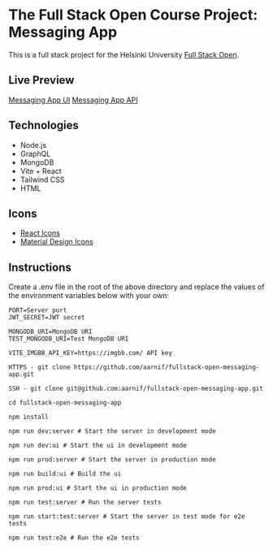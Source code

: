 # The Full Stack Open Course Project: Messaging App

This is a full stack project for the Helsinki University [Full Stack Open](https://fullstackopen.com).

## Live Preview

[Messaging App UI](https://fullstack-open-messaging-app.netlify.app)
[Messaging App API](https://fullstack-open-messaging-app-api.onrender.com)

## Technologies

- Node.js
- GraphQL
- MongoDB
- Vite + React
- Tailwind CSS
- HTML

## Icons

- [React Icons](https://react-icons.github.io/react-icons/)
- [Material Design Icons](https://pictogrammers.com/library/mdi/)

## Instructions

Create a .env file in the root of the above directory and replace the values of the environment variables below with your own:

```
PORT=Server port
JWT_SECRET=JWT secret

MONGODB_URI=MongoDB URI
TEST_MONGODB_URI=Test MongoDB URI

VITE_IMGBB_API_KEY=https://imgbb.com/ API key
```

```
HTTPS - git clone https://github.com/aarnif/fullstack-open-messaging-app.git

SSH - git clone git@github.com:aarnif/fullstack-open-messaging-app.git

cd fullstack-open-messaging-app

npm install

npm run dev:server # Start the server in development mode

npm run dev:ui # Start the ui in development mode

npm run prod:server # Start the server in production mode

npm run build:ui # Build the ui

npm run prod:ui # Start the ui in production mode

npm run test:server # Run the server tests

npm run start:test:server # Start the server in test mode for e2e tests

npm run test:e2e # Run the e2e tests

```

